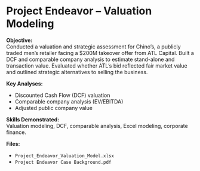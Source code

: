 # Project Endeavor – Valuation Modeling

**Objective:**  
Conducted a valuation and strategic assessment for Chino’s, a publicly traded men’s retailer facing a $200M takeover offer from ATL Capital. Built a DCF and comparable company analysis to estimate stand-alone and transaction value. Evaluated whether ATL’s bid reflected fair market value and outlined strategic alternatives to selling the business.  

**Key Analyses:**  
- Discounted Cash Flow (DCF) valuation  
- Comparable company analysis (EV/EBITDA)  
- Adjusted public company value  

**Skills Demonstrated:**  
Valuation modeling, DCF, comparable analysis, Excel modeling, corporate finance.  

**Files:**  
- `Project_Endeavor_Valuation_Model.xlsx`  
- `Project Endeavor Case Background.pdf`  
